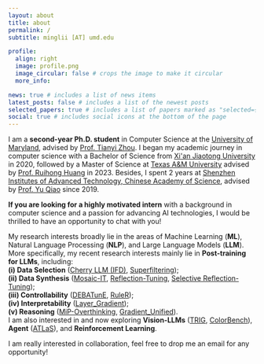 ```yaml
---
layout: about
title: about
permalink: /
subtitle: minglii [AT] umd.edu

profile:
  align: right
  image: profile.png
  image_circular: false # crops the image to make it circular
  more_info: 

news: true # includes a list of news items
latest_posts: false # includes a list of the newest posts
selected_papers: true # includes a list of papers marked as "selected={true}"
social: true # includes social icons at the bottom of the page
---
```


I am a **second-year Ph.D. student** in Computer Science at the [University of Maryland](https://umd.edu/), advised by [Prof. Tianyi Zhou](https://tianyizhou.github.io/). 
I began my academic journey in computer science with a Bachelor of Science from [Xi'an Jiaotong University](http://en.xjtu.edu.cn/) in 2020, followed by a Master of Science at [Texas A&M University](https://www.tamu.edu/index.html) advised by [Prof. Ruihong Huang](https://people.engr.tamu.edu/huangrh/index.html) in 2023. 
Besides, I spent 2 years at [Shenzhen Institutes of Advanced Technology, Chinese Academy of Science](http://english.siat.cas.cn/), advised by [Prof. Yu Qiao](https://scholar.google.com/citations?user=gFtI-8QAAAAJ) since 2019. 

**If you are looking for a highly motivated intern** with a background in computer science and a passion for advancing AI technologies, I would be thrilled to have an opportunity to chat with you!

My research interests broadly lie in the areas of Machine Learning (**ML**), Natural Language Processing (**NLP**), and Large Language Models (**LLM**). <br>
More specifically, my recent research interests mainly lie in **Post-training for LLMs**, including: <br>
**(i) Data Selection** ([Cherry LLM (IFD)](https://arxiv.org/abs/2308.12032), [Superfiltering](https://arxiv.org/abs/2402.00530)); <br>
**(ii) Data Synthesis** ([Mosaic-IT](https://arxiv.org/abs/2405.13326), [Reflection-Tuning](https://arxiv.org/abs/2310.11716), [Selective Reflection-Tuning](https://arxiv.org/abs/2402.10110)); <br>
**(iii) Controllability** ([DEBATunE](https://arxiv.org/abs/2402.10614), [RuleR](https://arxiv.org/abs/2406.15938)); <br>
**(iv) Interpretability** ([Layer_Gradient](https://arxiv.org/abs/2410.23743)); <br>
**(v) Reasoning** ([MiP-Overthinking](https://arxiv.org/abs/2504.06514), [Gradient_Unified](https://arxiv.org/abs/2504.10766)). <br>
I am also interested in and now exploring **Vision-LLMs** ([TRIG](https://arxiv.org/abs/2504.04974), [ColorBench](https://arxiv.org/abs/2504.10514)), **Agent** ([ATLaS](https://arxiv.org/abs/2503.02197)), and **Reinforcement Learning**. 


I am really interested in collaboration, feel free to drop me an email for any opportunity!
